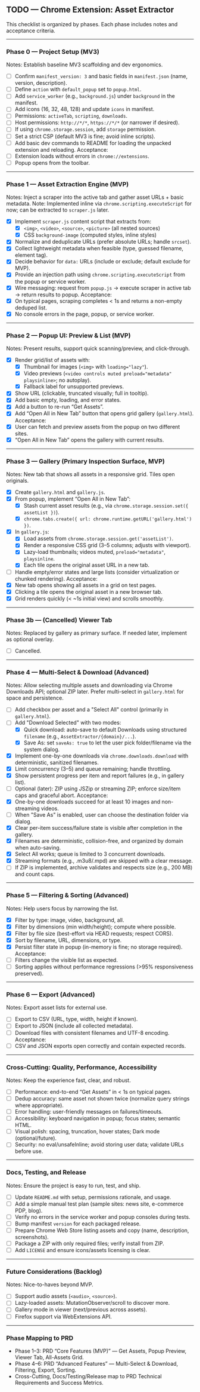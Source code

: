## TODO — Chrome Extension: Asset Extractor

This checklist is organized by phases. Each phase includes notes and acceptance criteria.

---

### Phase 0 — Project Setup (MV3)

Notes: Establish baseline MV3 scaffolding and dev ergonomics.

- [ ] Confirm `manifest_version: 3` and basic fields in `manifest.json` (name, version, description).
- [ ] Define `action` with `default_popup` set to `popup.html`.
- [ ] Add `service_worker` (e.g., `background.js`) under `background` in the manifest.
- [ ] Add icons (16, 32, 48, 128) and update `icons` in manifest.
- [ ] Permissions: `activeTab`, `scripting`, `downloads`.
- [ ] Host permissions: `http://*/*`, `https://*/*` (or narrower if desired).
- [ ] If using `chrome.storage.session`, add `storage` permission.
- [ ] Set a strict CSP (default MV3 is fine; avoid inline scripts).
- [ ] Add basic dev commands to README for loading the unpacked extension and reloading.
      Acceptance:
- [ ] Extension loads without errors in `chrome://extensions`.
- [ ] Popup opens from the toolbar.

---

### Phase 1 — Asset Extraction Engine (MVP)

Notes: Inject a scraper into the active tab and gather asset URLs + basic metadata.
Note: Implemented inline via `chrome.scripting.executeScript` for now; can be extracted to `scraper.js` later.

- [x] Implement `scraper.js` content script that extracts from:
  - [x] `<img>`, `<video>`, `<source>`, `<picture>` (all nested sources)
  - [x] CSS `background-image` (computed styles, inline styles)
- [x] Normalize and deduplicate URLs (prefer absolute URLs; handle `srcset`).
- [x] Collect lightweight metadata when feasible (type, guessed filename, element tag).
- [x] Decide behavior for `data:` URLs (include or exclude; default exclude for MVP).
- [x] Provide an injection path using `chrome.scripting.executeScript` from the popup or service worker.
- [x] Wire messaging: request from `popup.js` → execute scraper in active tab → return results to popup.
      Acceptance:
- [x] On typical pages, scraping completes < 1s and returns a non-empty deduped list.
- [x] No console errors in the page, popup, or service worker.

---

### Phase 2 — Popup UI: Preview & List (MVP)

Notes: Present results, support quick scanning/preview, and click-through.

- [x] Render grid/list of assets with:
  - [x] Thumbnail for images (`<img>` with `loading="lazy"`).
  - [x] Video previews (`<video controls muted preload="metadata" playsinline>`; no autoplay).
  - [x] Fallback label for unsupported previews.
- [x] Show URL (clickable, truncated visually; full in tooltip).
- [x] Add basic empty, loading, and error states.
- [x] Add a button to re-run “Get Assets”.
- [x] Add “Open All in New Tab” button that opens grid gallery (`gallery.html`).
      Acceptance:
- [x] User can fetch and preview assets from the popup on two different sites.
- [x] “Open All in New Tab” opens the gallery with current results.

---

### Phase 3 — Gallery (Primary Inspection Surface, MVP)

Notes: New tab that shows all assets in a responsive grid. Tiles open originals.

- [x] Create `gallery.html` and `gallery.js`.
- [x] From popup, implement “Open All in New Tab”:
  - [x] Stash current asset results (e.g., via `chrome.storage.session.set({ assetList })`).
  - [x] `chrome.tabs.create({ url: chrome.runtime.getURL('gallery.html') })`.
- [x] In `gallery.js`:
  - [x] Load assets from `chrome.storage.session.get('assetList')`.
  - [x] Render a responsive CSS grid (3–5 columns; adjusts with viewport).
  - [x] Lazy-load thumbnails; videos muted, `preload="metadata"`, `playsinline`.
  - [x] Each tile opens the original asset URL in a new tab.
- [ ] Handle empty/error states and large lists (consider virtualization or chunked rendering).
      Acceptance:
- [x] New tab opens showing all assets in a grid on test pages.
- [x] Clicking a tile opens the original asset in a new browser tab.
- [x] Grid renders quickly (< ~1s initial view) and scrolls smoothly.

---

### Phase 3b — (Cancelled) Viewer Tab

Notes: Replaced by gallery as primary surface. If needed later, implement as optional overlay.

- [ ] Cancelled.

---

### Phase 4 — Multi-Select & Download (Advanced)

Notes: Allow selecting multiple assets and downloading via Chrome Downloads API; optional ZIP later. Prefer multi-select in `gallery.html` for space and persistence.

- [ ] Add checkbox per asset and a "Select All" control (primarily in `gallery.html`).
- [ ] Add "Download Selected" with two modes:
  - [x] Quick download: auto-save to default Downloads using structured `filename` (e.g., `AssetExtractor/{domain}/...`).
  - [x] Save As: set `saveAs: true` to let the user pick folder/filename via the system dialog.
- [x] Implement one-by-one downloads via `chrome.downloads.download` with deterministic, sanitized filenames.
- [x] Limit concurrency (3–5) and queue remaining; handle throttling.
- [x] Show persistent progress per item and report failures (e.g., in gallery list).
- [ ] Optional (later): ZIP using JSZip or streaming ZIP; enforce size/item caps and graceful abort.
      Acceptance:
- [x] One-by-one downloads succeed for at least 10 images and non-streaming videos.
- [ ] When "Save As" is enabled, user can choose the destination folder via dialog.
- [x] Clear per-item success/failure state is visible after completion in the gallery.
- [x] Filenames are deterministic, collision-free, and organized by domain when auto-saving.
- [x] Select All works; queue is limited to 3 concurrent downloads.
- [x] Streaming formats (e.g., .m3u8/.mpd) are skipped with a clear message.
- [ ] If ZIP is implemented, archive validates and respects size (e.g., 200 MB) and count caps.

---

### Phase 5 — Filtering & Sorting (Advanced)

Notes: Help users focus by narrowing the list.

- [x] Filter by type: image, video, background, all.
- [x] Filter by dimensions (min width/height); compute where possible.
- [x] Filter by file size (best-effort via HEAD requests; respect CORS).
- [x] Sort by filename, URL, dimensions, or type.
- [x] Persist filter state in popup (in-memory is fine; no storage required).
      Acceptance:
- [ ] Filters change the visible list as expected.
- [ ] Sorting applies without performance regressions (>95% responsiveness preserved).

---

### Phase 6 — Export (Advanced)

Notes: Export asset lists for external use.

- [ ] Export to CSV (URL, type, width, height if known).
- [ ] Export to JSON (include all collected metadata).
- [ ] Download files with consistent filenames and UTF-8 encoding.
      Acceptance:
- [ ] CSV and JSON exports open correctly and contain expected records.

---

### Cross-Cutting: Quality, Performance, Accessibility

Notes: Keep the experience fast, clear, and robust.

- [ ] Performance: end-to-end “Get Assets” in < 1s on typical pages.
- [ ] Dedup accuracy: same asset not shown twice (normalize query strings where appropriate).
- [ ] Error handling: user-friendly messages on failures/timeouts.
- [ ] Accessibility: keyboard navigation in popup; focus states; semantic HTML.
- [ ] Visual polish: spacing, truncation, hover states; Dark mode (optional/future).
- [ ] Security: no eval/unsafeInline; avoid storing user data; validate URLs before use.

---

### Docs, Testing, and Release

Notes: Ensure the project is easy to run, test, and ship.

- [ ] Update `README.md` with setup, permissions rationale, and usage.
- [ ] Add a simple manual test plan (sample sites: news site, e-commerce PDP, blog).
- [ ] Verify no errors in the service worker and popup consoles during tests.
- [ ] Bump manifest `version` for each packaged release.
- [ ] Prepare Chrome Web Store listing assets and copy (name, description, screenshots).
- [ ] Package a ZIP with only required files; verify install from ZIP.
- [ ] Add `LICENSE` and ensure icons/assets licensing is clear.

---

### Future Considerations (Backlog)

Notes: Nice-to-haves beyond MVP.

- [ ] Support audio assets (`<audio>`, `<source>`).
- [ ] Lazy-loaded assets: MutationObserver/scroll to discover more.
- [ ] Gallery mode in viewer (next/previous across assets).
- [ ] Firefox support via WebExtensions API.

---

### Phase Mapping to PRD

- Phase 1–3: PRD “Core Features (MVP)” — Get Assets, Popup Preview, Viewer Tab, All-Assets Grid.
- Phase 4–6: PRD “Advanced Features” — Multi-Select & Download, Filtering, Export, Sorting.
- Cross-Cutting, Docs/Testing/Release map to PRD Technical Requirements and Success Metrics.
